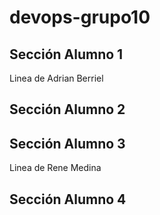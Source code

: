 # devops-grupo10

## Sección Alumno 1

Linea de Adrian Berriel

## Sección Alumno 2

## Sección Alumno 3
Linea de Rene Medina
## Sección Alumno 4
